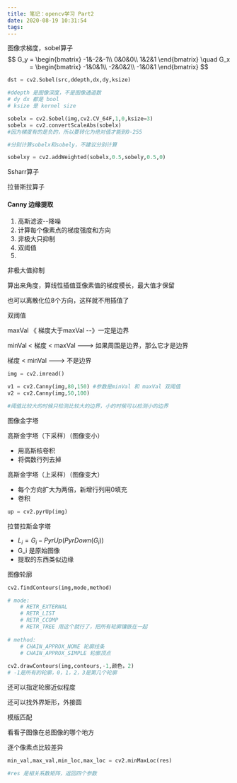 ```yaml
---
title: 笔记：opencv学习 Part2
date: 2020-08-19 10:31:54
tags:
---
```


图像求梯度，sobel算子
$$
G_y = \begin{bmatrix}
-1&-2&-1\\
0&0&0\\
1&2&1
\end{bmatrix}
\quad
G_x = \begin{bmatrix}
-1&0&1\\
-2&0&2\\
-1&0&1
\end{bmatrix}
$$


```python
dst = cv2.Sobel(src,ddepth,dx,dy,ksize)

#ddepth 是图像深度，不是图像通道数
# dy dx 都是 bool
# ksize 是 kernel size

sobelx = cv2.Sobel(img,cv2.CV_64F,1,0,ksize=3)
sobelx = cv2.convertScaleAbs(sobelx)
#因为梯度有的是负的，所以要转化为绝对值才能到0-255

#分别计算sobelx和sobely，不建议分别计算

sobelxy = cv2.addWeighted(sobelx,0.5,sobely,0.5,0)
```

Ssharr算子

拉普斯拉算子

#### Canny 边缘提取

1. 高斯滤波--降噪
2. 计算每个像素点的梯度强度和方向
3. 非极大只抑制
4. 双阈值
5. 

非极大值抑制

算出来角度，算线性插值亚像素值的梯度模长，最大值才保留

也可以离散化位8个方向，这样就不用插值了

双阈值

maxVal 《 梯度大于maxVal --》一定是边界

minVal < 梯度 < maxVal ---> 如果周围是边界，那么它才是边界

梯度 < minVal ---> 不是边界

```python
img = cv2.imread()

v1 = cv2.Canny(img,80,150) #参数是minVal 和 maxVal 双阈值
v2 = cv2.Canny(img,50,100)

#阈值比较大的时候只检测比较大的边界，小的时候可以检测小的边界
```

图像金字塔

高斯金字塔（下采样）（图像变小）

- 用高斯核卷积
- 将偶数行列去掉

高斯金字塔（上采样）（图像变大）

- 每个方向扩大为两倍，新增行列用0填充
- 卷积

```python
up = cv2.pyrUp(img)
```

拉普拉斯金字塔

- $L_i = G_i - PyrUp(PyrDown(G_i))$
- G_i 是原始图像
- 提取的东西类似边缘

图像轮廓

```python
cv2.findContours(img,mode,method)

# mode:
    # RETR_EXTERNAL
    # RETR_LIST
	# RETR_CCOMP
    # RETR_TREE 用这个就行了，把所有轮廓镶嵌在一起
    
# method:
	# CHAIN_APPROX_NONE 轮廓线条
    # CHAIN_APPROX_SIMPLE 轮廓顶点
    
cv2.drawContours(img,contours,-1,颜色，2)
# -1是所有的轮廓，0，1，2，3是第几个轮廓
```

还可以指定轮廓近似程度

还可以找外界矩形，外接圆



模版匹配

看看子图像在总图像的哪个地方

逐个像素点比较差异

```python
min_val,max_val,min_loc,max_loc = cv2.minMaxLoc(res)

#res 是相关系数矩阵，返回四个参数
```







